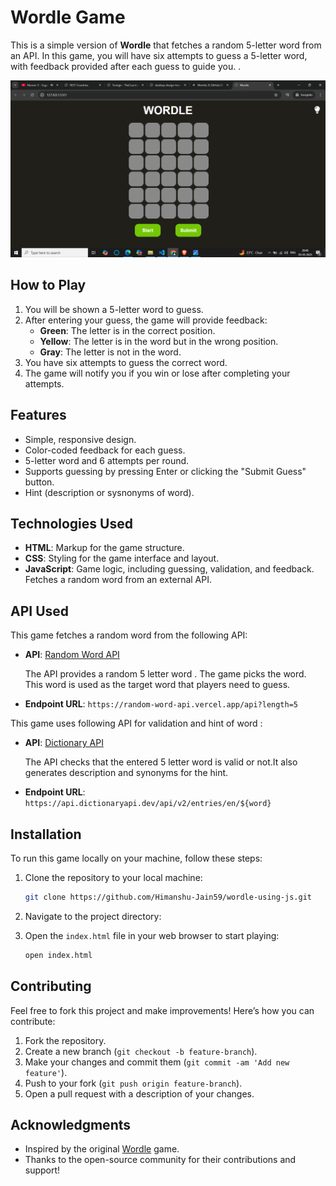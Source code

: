 # Wordle Game

This is a simple version of **Wordle** that fetches a random 5-letter word from an API. In this game, you will have six attempts to guess a 5-letter word, with feedback provided after each guess to guide you.
.

![Wordle Game](<./Screenshot%20(196).png>)

## How to Play

1. You will be shown a 5-letter word to guess.
2. After entering your guess, the game will provide feedback:
   - **Green**: The letter is in the correct position.
   - **Yellow**: The letter is in the word but in the wrong position.
   - **Gray**: The letter is not in the word.
3. You have six attempts to guess the correct word.
4. The game will notify you if you win or lose after completing your attempts.

## Features

- Simple, responsive design.
- Color-coded feedback for each guess.
- 5-letter word and 6 attempts per round.
- Supports guessing by pressing Enter or clicking the "Submit Guess" button.
- Hint (description or sysnonyms of word).

## Technologies Used

- **HTML**: Markup for the game structure.
- **CSS**: Styling for the game interface and layout.
- **JavaScript**: Game logic, including guessing, validation, and feedback. Fetches a random word from an external API.

## API Used

This game fetches a random word from the following API:

- **API**: [Random Word API](https://random-word-api.vercel.app/)

  The API provides a random 5 letter word . The game picks the word. This word is used as the target word that players need to guess.

- **Endpoint URL**: `https://random-word-api.vercel.app/api?length=5`

This game uses following API for validation and hint of word :

- **API**: [Dictionary API](https://api.dictionaryapi.dev/api/v2/entries/en/)

  The API checks that the entered 5 letter word is valid or not.It also generates description and synonyms for the hint.

- **Endpoint URL**: `https://api.dictionaryapi.dev/api/v2/entries/en/${word}`

## Installation

To run this game locally on your machine, follow these steps:

1. Clone the repository to your local machine:

   ```bash
   git clone https://github.com/Himanshu-Jain59/wordle-using-js.git
   ```

2. Navigate to the project directory:

3. Open the `index.html` file in your web browser to start playing:

   ```bash
   open index.html
   ```

## Contributing

Feel free to fork this project and make improvements! Here’s how you can contribute:

1. Fork the repository.
2. Create a new branch (`git checkout -b feature-branch`).
3. Make your changes and commit them (`git commit -am 'Add new feature'`).
4. Push to your fork (`git push origin feature-branch`).
5. Open a pull request with a description of your changes.

## Acknowledgments

- Inspired by the original [Wordle](https://www.powerlanguage.co.uk/wordle/) game.
- Thanks to the open-source community for their contributions and support!

